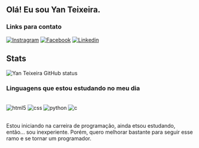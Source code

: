 ## Olá! Eu sou Yan Teixeira.
### Links para contato

[![Instragram](https://img.shields.io/badge/Instagram-E4405F?style=for-the-badge&logo=instagram&logoColor=white)](https://www.instagram.com/yan_teixeira09/profilecard/?igsh=MXhtZ2VpbG5xZWt0ZQ==)
[![Facebook](https://img.shields.io/badge/Facebook-1877F2?style=for-the-badge&logo=facebook&logoColor=white)](https://facebook.com/yan.teixeira.1000)
[![Linkedin](https://img.shields.io/badge/LinkedIn-0077B5?style=for-the-badge&logo=linkedin&logoColor=white)](https://www.linkedin.com/in/yan-teixeira-32ab82257)

## Stats 
![Yan Teixeira GitHub status](https://github-readme-stats.vercel.app/api?username=yanteixeira&show_icons=true&theme=tokyonight)

### Linguagens que estou estudando no meu dia

<div style= "display: inline_bloxk"><br/>
    <img aling="center" alt="html5" src="https://img.shields.io/badge/HTML5-E34F26?style=for-the-badge&logo=html5&logoColor=white">
    <img aling="center" alt="css" src="https://img.shields.io/badge/CSS-239120?&style=for-the-badge&logo=css3&logoColor=white">
    <img aling="center" alt="python" src="https://img.shields.io/badge/Python-14354C?style=for-the-badge&logo=python&logoColor=white">
    <img aling="center" alt="c" src="https://img.shields.io/badge/C-00599C?style=for-the-badge&logo=c&logoColor=white">    
</div><br/>

Estou iniciando na carreira de programação, ainda etsou estudando, então... sou inexperiente. Porém, quero melhorar bastante para seguir esse ramo e se tornar um programador.

<div style= "display: inline_bloxk"><br/>
    <img aling="center" alt="" src="https://www.icegif.com/wp-content/uploads/2023/07/icegif-93.gif">
</div><br/>
